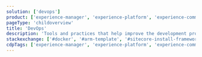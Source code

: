 ```yaml
---
solution: ['devops']
product: ['experience-manager', 'experience-platform', 'experience-commerce', 'xm-cloud', 'developer-collection', 'managed-cloud', 'sif']
pageType: 'childoverview'
title: 'DevOps'
description: 'Tools and practices that help improve the development process '
stackexchange: ['#docker', '#arm-template', '#sitecore-install-framework']
cdpTags: ['experience-manager', 'experience-platform', 'experience-commerce', 'xm-cloud', 'developer-collection', 'managed-cloud', 'sif']
---
```


